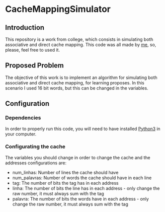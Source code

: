 # CacheMappingSimulator
## Introduction
This repository is a work from college, which consists in simulating both associative and direct cache mapping. This code was all made by [me](https://github.com/LucasGCardoso), so, please, feel free to used it.

## Proposed Problem
The objective of this work is to implement an algorithm for simulating both associative and direct cache mapping, for learning proposes. In this scenario I used 16 bit words, but this can be changed in the variables.

## Configuration
### Dependencies
In order to properly run this code, you will need to have installed [Python3](https://www.python.org/downloads/) in your computer.

### Configurating the cache
The variables you should change in order to change the cache and the addresses configurations are:
- num_linhas: Number of lines the cache should have
- num_palavras: Number of words the cache should have in each line
- tag: The number of bits the tag has in each address
- linha: The number of bits the line has in each address - only change the raw number, it must always sum with the tag
- palavra: The number of bits the words have in each address - only change the raw number, it must always sum with the tag
